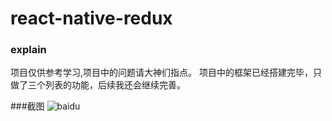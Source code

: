 # react-native-redux

### explain
项目仅供参考学习,项目中的问题请大神们指点。 项目中的框架已经搭建完毕，只做了三个列表的功能，后续我还会继续完善。

###截图
![baidu](http://a2.qpic.cn/psb?/V11rCUOL18pH97/Zn9swwitx.59VJDlZ2yyIRbUaX7ly9lmEXXt4Ym16K0!/b/dLIAAAAAAAAA&bo=ggGwAgAAAAACPis!&rf=viewer_4)  
